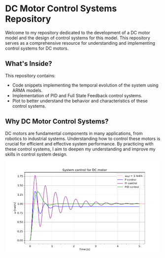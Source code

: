 # DC Motor Control Systems Repository

Welcome to my repository dedicated to the development of a DC motor model and the design of control systems for this model. This repository serves as a comprehensive resource for understanding and implementing control systems for DC motors.

## What's Inside?

This repository contains:

- Code snippets implementing the temporal evolution of the system using ARMA models.
- Implementation of PID and Full State Feedback control systems.
- Plot to better understand the behavior and characteristics of these control systems.

## Why DC Motor Control Systems?

DC motors are fundamental components in many applications, from robotics to industrial systems. Understanding how to control these motors is crucial for efficient and effective system performance. By practicing with these control systems, I aim to deepen my understanding and improve my skills in control system design.

![alt text](https://github.com/Sara-a-r/DC-Motor/blob/main/figure/P_PI_PIDcontrol.png)
